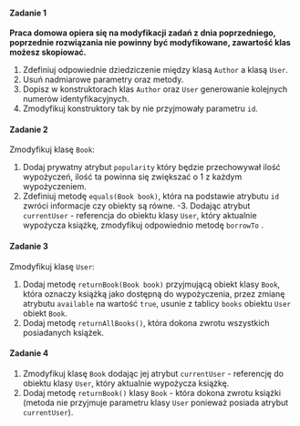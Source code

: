 

#### Zadanie 1

**Praca domowa opiera się na modyfikacji zadań z dnia poprzedniego, poprzednie rozwiązania nie powinny być modyfikowane, zawartość klas możesz skopiować.**
 
1. Zdefiniuj odpowiednie dziedziczenie między klasą `Author` a klasą `User`.
2. Usuń nadmiarowe parametry oraz metody.
3. Dopisz w konstruktorach klas `Author` oraz `User` generowanie kolejnych numerów identyfikacyjnych.
4. Zmodyfikuj konstruktory tak by nie przyjmowały parametru `id`.

#### Zadanie 2

Zmodyfikuj klasę `Book`:

1. Dodaj prywatny atrybut `popularity` który będzie przechowywał ilość wypożyczeń, ilość ta powinna się zwiększać o 1 z każdym wypożyczeniem.
2. Zdefiniuj metodę `equals(Book book)`, która na podstawie atrybutu `id` zwróci informacje czy obiekty są równe.
-3. Dodając atrybut `currentUser` - referencja do obiektu klasy `User`, który aktualnie wypożycza książkę, zmodyfikuj odpowiednio metodę `borrowTo` .


#### Zadanie 3

Zmodyfikuj klasę `User`:

1. Dodaj metodę `returnBook(Book book)` przyjmującą obiekt klasy `Book`, która oznaczy książką jako dostępną do wypożyczenia,
 przez zmianę atrybutu `available` na wartość `true`, usunie z tablicy `books` obiektu `User` obiekt `Book`.
2. Dodaj metodę `returnAllBooks()`, która dokona zwrotu wszystkich posiadanych książek.

#### Zadanie 4
1. Zmodyfikuj klasę `Book` dodając jej atrybut `currentUser` - referencję do obiektu klasy `User`, który aktualnie wypożycza książkę.
2. Dodaj metodę `returnBook()` klasy `Book` - która dokona zwrotu książki (metoda nie przyjmuje parametru klasy `User` ponieważ posiada atrybut `currentUser`).



<!-- Links -->
[forking]: https://guides.github.com/activities/forking/
[ref-clone]: http://gitref.org/creating/#clone
[ref-commit]: http://gitref.org/basic/#commit
[ref-push]: http://gitref.org/remotes/#push
[pull-request]: https://help.github.com/articles/creating-a-pull-request
[ref-multiple-forms]: http://stackoverflow.com/a/14071321
